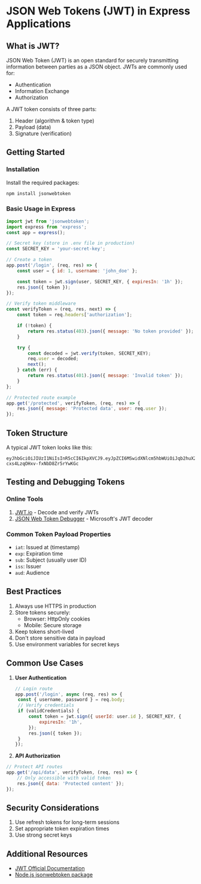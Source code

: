 # JSON Web Tokens (JWT) in Express Applications

## What is JWT?

JSON Web Token (JWT) is an open standard for securely transmitting information between parties as a JSON object. JWTs are commonly used for:

- Authentication
- Information Exchange
- Authorization

A JWT token consists of three parts:

1. Header (algorithm & token type)
2. Payload (data)
3. Signature (verification)

## Getting Started

### Installation

Install the required packages:

```bash
npm install jsonwebtoken
```

### Basic Usage in Express

```javascript
import jwt from 'jsonwebtoken';
import express from 'express';
const app = express();

// Secret key (store in .env file in production)
const SECRET_KEY = 'your-secret-key';

// Create a token
app.post('/login', (req, res) => {
	const user = { id: 1, username: 'john_doe' };

	const token = jwt.sign(user, SECRET_KEY, { expiresIn: '1h' });
	res.json({ token });
});

// Verify token middleware
const verifyToken = (req, res, next) => {
	const token = req.headers['authorization'];

	if (!token) {
		return res.status(403).json({ message: 'No token provided' });
	}

	try {
		const decoded = jwt.verify(token, SECRET_KEY);
		req.user = decoded;
		next();
	} catch (err) {
		return res.status(401).json({ message: 'Invalid token' });
	}
};

// Protected route example
app.get('/protected', verifyToken, (req, res) => {
	res.json({ message: 'Protected data', user: req.user });
});
```

## Token Structure

A typical JWT token looks like this:

```text
eyJhbGciOiJIUzI1NiIsInR5cCI6IkpXVCJ9.eyJpZCI6MSwidXNlcm5hbWUiOiJqb2huX2RvZSIsImlhdCI6MTYxNjE1MTYzMX0.gQxqyVHKZJVNw5z-cxs4LzqOHxv-fxNbD8Zr5rYwKGc
```

## Testing and Debugging Tokens

### Online Tools

1. [JWT.io](https://jwt.io/) - Decode and verify JWTs
2. [JSON Web Token Debugger](https://jwt.ms/) - Microsoft's JWT decoder

### Common Token Payload Properties

- `iat`: Issued at (timestamp)
- `exp`: Expiration time
- `sub`: Subject (usually user ID)
- `iss`: Issuer
- `aud`: Audience

## Best Practices

1. Always use HTTPS in production
2. Store tokens securely:
   - Browser: HttpOnly cookies
   - Mobile: Secure storage
3. Keep tokens short-lived
4. Don't store sensitive data in payload
5. Use environment variables for secret keys

## Common Use Cases

1. **User Authentication**

   ```javascript
   // Login route
   app.post('/login', async (req, res) => {
   	const { username, password } = req.body;
   	// Verify credentials
   	if (validCredentials) {
   		const token = jwt.sign({ userId: user.id }, SECRET_KEY, {
   			expiresIn: '1h',
   		});
   		res.json({ token });
   	}
   });
   ```

2. **API Authorization**

```javascript
// Protect API routes
app.get('/api/data', verifyToken, (req, res) => {
	// Only accessible with valid token
	res.json({ data: 'Protected content' });
});
```

## Security Considerations

1. Use refresh tokens for long-term sessions
2. Set appropriate token expiration times
3. Use strong secret keys

## Additional Resources

- [JWT Official Documentation](https://jwt.io/introduction)
- [Node.js jsonwebtoken package](https://github.com/auth0/node-jsonwebtoken)